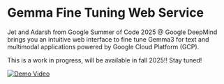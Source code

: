 # Gemma Fine Tuning Web Service

Jet and Adarsh from Google Summer of Code 2025 @ Google DeepMind brings you an intuitive web interface to fine tune Gemma3 for text and multimodal applications powered by Google Cloud Platform (GCP). 

This is a work in progress, will be available in fall 2025!! Stay tuned!

[![Demo Video](https://img.youtube.com/vi/r4jW997KXvc/0.jpg)](https://www.youtube.com/watch?v=r4jW997KXvc)

